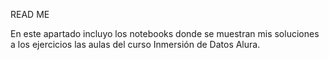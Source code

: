 READ ME

En este apartado incluyo los notebooks donde se muestran mis soluciones a los ejercicios las aulas del curso Inmersión de Datos Alura.
